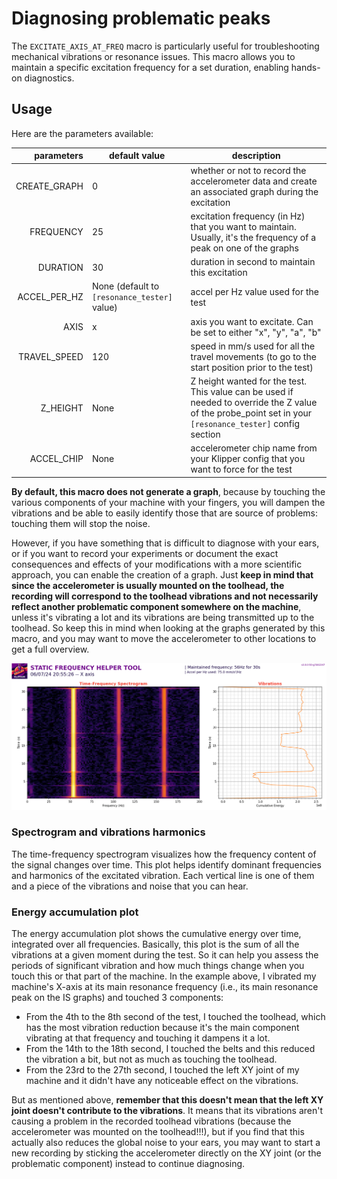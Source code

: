 # Diagnosing problematic peaks

The `EXCITATE_AXIS_AT_FREQ` macro is particularly useful for troubleshooting mechanical vibrations or resonance issues. This macro allows you to maintain a specific excitation frequency for a set duration, enabling hands-on diagnostics.


## Usage

Here are the parameters available:

| parameters | default value | description |
|-----------:|---------------|-------------|
|CREATE_GRAPH|0|whether or not to record the accelerometer data and create an associated graph during the excitation|
|FREQUENCY|25|excitation frequency (in Hz) that you want to maintain. Usually, it's the frequency of a peak on one of the graphs|
|DURATION|30|duration in second to maintain this excitation|
|ACCEL_PER_HZ|None (default to `[resonance_tester]` value)|accel per Hz value used for the test|
|AXIS|x|axis you want to excitate. Can be set to either "x", "y", "a", "b"|
|TRAVEL_SPEED|120|speed in mm/s used for all the travel movements (to go to the start position prior to the test)|
|Z_HEIGHT|None|Z height wanted for the test. This value can be used if needed to override the Z value of the probe_point set in your `[resonance_tester]` config section|
|ACCEL_CHIP|None|accelerometer chip name from your Klipper config that you want to force for the test|

**By default, this macro does not generate a graph**, because by touching the various components of your machine with your fingers, you will dampen the vibrations and be able to easily identify those that are source of problems: touching them will stop the noise.

However, if you have something that is difficult to diagnose with your ears, or if you want to record your experiments or document the exact consequences and effects of your modifications with a more scientific approach, you can enable the creation of a graph. Just **keep in mind that since the accelerometer is usually mounted on the toolhead, the recording will correspond to the toolhead vibrations and not necessarily reflect another problematic component somewhere on the machine**, unless it's vibrating a lot and its vibrations are being transmitted up to the toolhead. So keep this in mind when looking at the graphs generated by this macro, and you may want to move the accelerometer to other locations to get a full overview.

![](../images/excitate_at_freq_example.png)

### Spectrogram and vibrations harmonics

The time-frequency spectrogram visualizes how the frequency content of the signal changes over time. This plot helps identify dominant frequencies and harmonics of the excitated vibration. Each vertical line is one of them and a piece of the vibrations and noise that you can hear.

### Energy accumulation plot

The energy accumulation plot shows the cumulative energy over time, integrated over all frequencies. Basically, this plot is the sum of all the vibrations at a given moment during the test. So it can help you assess the periods of significant vibration and how much things change when you touch this or that part of the machine. In the example above, I vibrated my machine's X-axis at its main resonance frequency (i.e., its main resonance peak on the IS graphs) and touched 3 components:
  - From the 4th to the 8th second of the test, I touched the toolhead, which has the most vibration reduction because it's the main component vibrating at that frequency and touching it dampens it a lot.
  - From the 14th to the 18th second, I touched the belts and this reduced the vibration a bit, but not as much as touching the toolhead.
  - From the 23rd to the 27th second, I touched the left XY joint of my machine and it didn't have any noticeable effect on the vibrations.
  
But as mentioned above, **remember that this doesn't mean that the left XY joint doesn't contribute to the vibrations**. It means that its vibrations aren't causing a problem in the recorded toolhead vibrations (because the accelerometer was mounted on the toolhead!!!), but if you find that this actually also reduces the global noise to your ears, you may want to start a new recording by sticking the accelerometer directly on the XY joint (or the problematic component) instead to continue diagnosing.

